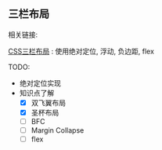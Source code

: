 ## 三栏布局

相关链接: 

[CSS三栏布局](http://www.w3cplus.com/blog/104.html) : 使用绝对定位, 浮动, 负边距, flex

TODO:
- 绝对定位实现
- 知识点了解
    + [x] 双飞翼布局
    + [x] 圣杯布局
    + [ ] BFC
    + [ ] Margin Collapse
    + [ ] flex

  ​

